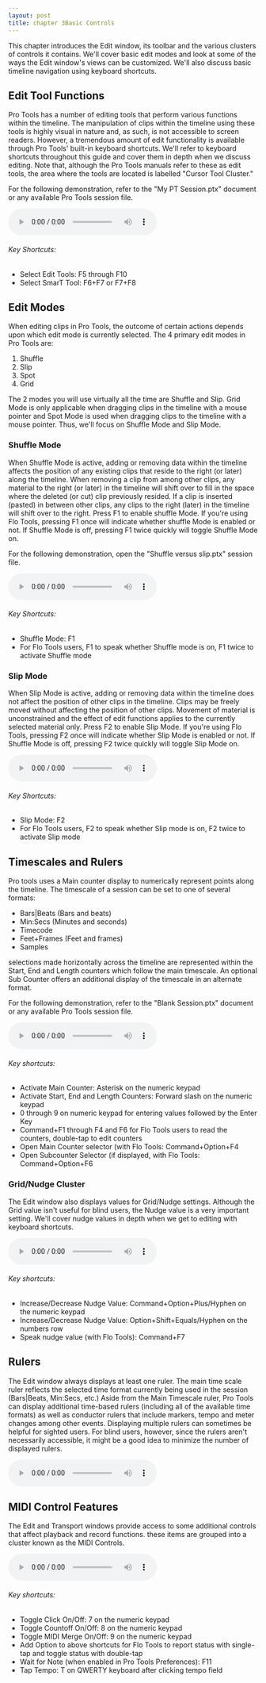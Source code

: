 ```yaml
---
layout: post
title: chapter 3Basic Controls
---
```


This chapter introduces the Edit window, its toolbar and the various clusters of controls it contains. We'll cover basic edit modes and look at some of the ways the Edit window's views can be customized. We'll also discuss basic timeline navigation using keyboard shortcuts.

<!--more-->

## Edit Tool Functions
Pro Tools has a number of editing tools that perform various functions within the timeline. The manipulation of clips within the timeline using these tools is highly visual in nature and, as such, is not accessible to screen readers. However, a tremendous amount of edit functionality is available through Pro Tools' built-in keyboard shortcuts. We'll refer to keyboard shortcuts throughout this guide and cover them in depth when we discuss editing. Note that, although the Pro Tools manuals refer to these as edit tools, the area where the tools are located is labelled "Cursor Tool Cluster."

For the following demonstration, refer to the "My PT Session.ptx" document or any available Pro Tools session file.

<audio controls><source src='https://raw.githubusercontent.com/PTAccess/PTAccess.github.io/master/audio/019 Edit Tools.m4a'></audio>

###### Key Shortcuts:

* Select Edit Tools: F5 through F10
* Select SmarT Tool: F6+F7 or F7+F8

## Edit Modes
When editing clips in Pro Tools, the outcome of certain actions depends upon which edit mode is currently selected. The 4 primary edit modes in Pro Tools are:

1. Shuffle
1. Slip
1. Spot
1. Grid

The 2 modes you will use virtually all the time are Shuffle and Slip. Grid Mode is only applicable when dragging clips in the timeline with a mouse pointer and Spot Mode is used when dragging clips to the timeline with a mouse pointer. Thus, we'll focus on Shuffle Mode and Slip Mode.

### Shuffle Mode
When Shuffle Mode is active, adding or removing data within the timeline affects the position of any existing clips that reside to the right (or later) along the timeline. When removing a clip from among other clips, any material to the right (or later) in the timeline will shift over to fill in the space where the deleted (or cut) clip previously resided. If a clip is inserted (pasted) in between other clips, any clips to the right (later) in the timeline will shift over to the right. Press F1 to enable shuffle Mode. If you're using Flo Tools, pressing F1 once will indicate whether shuffle Mode is enabled or not. If Shuffle Mode is off, pressing F1 twice quickly will toggle Shuffle Mode on.

For the following demonstration, open the "Shuffle versus slip.ptx" session file.

<audio controls><source src='https://raw.githubusercontent.com/PTAccess/PTAccess.github.io/master/audio/020 Shuffle Mode.m4a'></audio>

###### Key Shortcuts:

* Shuffle Mode: F1
* For Flo Tools users, F1 to speak whether Shuffle mode is on, F1 twice to activate Shuffle mode

### Slip Mode
When Slip Mode is active, adding or removing data within the timeline does not affect the position of other clips in the timeline. Clips may be freely moved without affecting the position of other clips. Movement of material is unconstrained and  the effect of edit functions applies to the currently selected material only. Press F2 to enable Slip Mode. If you're using Flo Tools, pressing F2 once will indicate whether Slip Mode is enabled or not. If Shuffle Mode is off, pressing F2 twice quickly will toggle Slip Mode on.

<audio controls><source src='https://raw.githubusercontent.com/PTAccess/PTAccess.github.io/master/audio/021 Slip Mode.m4a'></audio>

###### Key Shortcuts:

* Slip Mode: F2
* For Flo Tools users, F2 to speak whether Slip mode is on, F2 twice to activate Slip mode

##  Timescales and Rulers
Pro tools uses a Main counter display to numerically represent points along the timeline. The timescale of a session can be set to one of several formats:

* Bars|Beats (Bars and beats)
* Min:Secs (Minutes and seconds)
* Timecode
* Feet+Frames (Feet and frames)
* Samples

selections made horizontally across the timeline are represented within the Start, End and Length counters which follow the main timescale. An optional Sub Counter offers an additional display of the timescale in an alternate format. 

For the following demonstration, refer to the "Blank Session.ptx" document or any available Pro Tools session file.

<audio controls><source src='https://raw.githubusercontent.com/PTAccess/PTAccess.github.io/master/audio/022 Timescale and Counters.m4a'></audio>

###### Key shortcuts:

* Activate Main Counter: Asterisk on the numeric keypad
* Activate Start, End and Length Counters: Forward slash on the numeric keypad
* 0 through 9 on numeric keypad for entering values followed by the Enter Key
* Command+F1 through F4 and F6 for Flo Tools users to read the counters, double-tap to edit counters
* Open Main Counter selector (with Flo Tools: Command+Option+F4
* Open Subcounter Selector (if displayed, with Flo Tools: Command+Option+F6

### Grid/Nudge Cluster
The Edit window also displays values for Grid/Nudge settings. Although the Grid value isn't useful for blind users, the Nudge value is a very important setting. We'll cover nudge values in depth when we get to editing with keyboard shortcuts.

<audio controls><source src='https://raw.githubusercontent.com/PTAccess/PTAccess.github.io/master/audio/023 Grid and Nudge Cluster.m4a'></audio>

###### Key shortcuts:

* Increase/Decrease Nudge Value: Command+Option+Plus/Hyphen on the numeric keypad
* Increase/Decrease Nudge Value: Option+Shift+Equals/Hyphen on the numbers row
* Speak nudge value (with Flo Tools): Command+F7

## Rulers
The Edit window always displays at least one ruler. The main time scale ruler reflects the selected time format currently being used in the session (Bars|Beats, Min:Secs, etc.) Aside from the Main Timescale ruler, Pro Tools can display additional time-based rulers (including all of the available time formats) as well as conductor rulers that include markers, tempo and meter changes among other events. Displaying multiple rulers can sometimes be helpful for sighted users. For blind users, however, since the rulers aren't necessarily accessible, it might be a good idea to minimize the number of displayed rulers.

<audio controls><source src='https://raw.githubusercontent.com/PTAccess/PTAccess.github.io/master/audio/024 Rulers.m4a'></audio>

## MIDI Control Features
The Edit and Transport windows provide access to some additional controls that affect playback and record functions. these items are grouped into a cluster known as the MIDI Controls. 

<audio controls><source src='https://raw.githubusercontent.com/PTAccess/PTAccess.github.io/master/audio/025 MIDI Controls.m4a'></audio>

###### Key shortcuts:

* Toggle Click On/Off: 7 on the numeric keypad
* Toggle Countoff On/Off: 8 on the numeric keypad
* Toggle MIDI Merge On/Off: 9 on the numeric keypad
* Add Option to above shortcuts for Flo Tools to report status with single-tap and toggle status with double-tap
* Wait for Note (when enabled in Pro Tools Preferences): F11
* Tap Tempo: T on QWERTY keyboard after clicking tempo field
